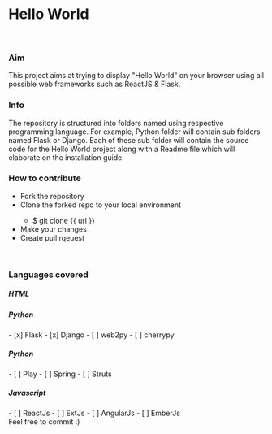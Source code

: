 <h1>Hello World</h1>
<br>

<h3>Aim</h3>
    This project aims at trying to display "Hello World" on your browser using all possible web frameworks such as ReactJS & Flask.

<br>
<h3>Info</h3>
    The repository is structured into folders named using respective programming language. For example, Python folder will contain sub folders named Flask or Django. Each of these sub folder will contain the source code for the Hello World project along with a Readme file which will elaborate on the installation guide.

<br>
<h3>How to contribute</h3>
    <ul>
        <li>Fork the repository</li>
        <li>Clone the forked repo to your local environment</li>
            <ul>
                <li>$ git clone {{ url }}</li>
            </ul>
        <li>Make your changes</li>
        <li>Create pull rqeuest</li>
    </ul>

<br>
<h3>Languages covered</h3>
    <h5>HTML</h5>
    <h5>Python</h5>
    - [x] Flask
    - [x] Django
    - [ ] web2py
    - [ ] cherrypy
    <h5>Python</h5>
    - [ ] Play
    - [ ] Spring
    - [ ] Struts
    <h5>Javascript</h5>
    - [ ] ReactJs
    - [ ] ExtJs
    - [ ] AngularJs
    - [ ] EmberJs

<br>
Feel free to commit :)